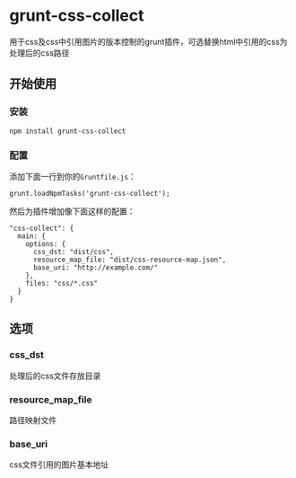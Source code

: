 # grunt-css-collect

用于css及css中引用图片的版本控制的grunt插件，可选替换html中引用的css为处理后的css路径

## 开始使用

### 安装

    npm install grunt-css-collect

### 配置

添加下面一行到你的`Gruntfile.js`：

    grunt.loadNpmTasks('grunt-css-collect');

然后为插件增加像下面这样的配置：

    "css-collect": {
      main: {
        options: {
          css_dst: "dist/css",
          resource_map_file: "dist/css-resource-map.json",
          base_uri: "http://example.com/"
        },
        files: "css/*.css"
      }
    }

## 选项

### css_dst

处理后的css文件存放目录

### resource_map_file

路径映射文件

### base_uri

css文件引用的图片基本地址